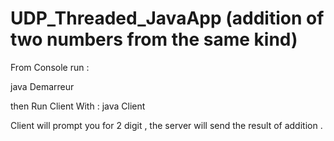 # UDP_Threaded_JavaApp (addition of two numbers from the same kind)

From Console run :

java Demarreur

then Run Client With : java Client

Client will prompt you for  2 digit , the server will send the result of addition .
